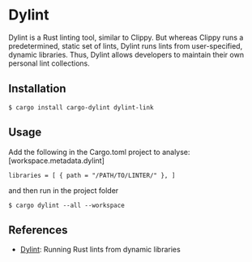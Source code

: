 # Dylint

Dylint is a Rust linting tool, similar to Clippy. But whereas Clippy runs a predetermined, static set of lints, Dylint runs lints from user-specified, dynamic libraries. Thus, Dylint allows developers to maintain their own personal lint collections.

## Installation

`$ cargo install cargo-dylint dylint-link`

## Usage

Add the following in the Cargo.toml project to analyse:
[workspace.metadata.dylint]

`libraries = [
    { path = "/PATH/TO/LINTER/" },
]`

and then run in the project folder

`$ cargo dylint --all --workspace` 


## References

- [Dylint](https://github.com/trailofbits/dylint): Running Rust lints from dynamic libraries
